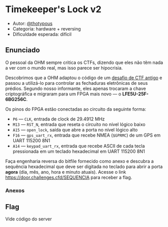 # Timekeeper's Lock v2

* Autor: [@thotypous](https://github.com/thotypous)
* Categoria: hardware + reversing
* Dificuldade esperada: difícil

## Enunciado

O pessoal da OHM sempre critica os CTFs, dizendo que eles não têm nada a ver com o mundo real, mas isso parece ser hipocrisia.

Descobrimos que a OHM adaptou o código de um [desafio de CTF antigo](https://github.com/epicleet/timekeeperslock) e passou a utilizá-lo para controlar as fechaduras eletrônicas de seus prédios. Segundo nosso informante, eles apenas trocaram a chave criptográfica e migraram para um FPGA mais novo — o **LFE5U-25F-6BG256C**.

Os pinos do FPGA estão conectadas ao circuito da seguinte forma:

 * `P6` — `CLK`, entrada de clock de 29.4912 MHz
 * `M13` — `RST_N`, entrada que reseta o circuito no nível lógico baixo
 * `A15` — `open_lock`, saída que abre a porta no nível lógico alto
 * `F16` — `gps_uart_rx`, entrada que recebe NMEA (`$GPRMC`) de um GPS em UART 115200 8N1
 * `A14` — `keypad_uart_rx`, entrada que recebe ASCII de cada tecla pressionada em um teclado hexadecimal em UART 115200 8N1

Faça engenharia reversa do bitfile fornecido como anexo e descubra a sequência hexadecimal que deve ser digitada no teclado para abrir a porta **agora** (dia, mês, ano, hora e minuto atuais). Acesse o link https://door.challenges.cfd/SEQUENCIA para receber a flag.

### Anexos


## Flag

Vide código do server
